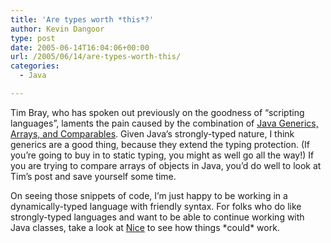 ```yaml
---
title: 'Are types worth *this*?'
author: Kevin Dangoor
type: post
date: 2005-06-14T16:04:06+00:00
url: /2005/06/14/are-types-worth-this/
categories:
  - Java

---
```

Tim Bray, who has spoken out previously on the goodness of &#8220;scripting languages&#8221;, laments the pain caused by the combination of [Java Generics, Arrays, and Comparables][1]. Given Java&#8217;s strongly-typed nature, I think generics are a good thing, because they extend the typing protection. (If you&#8217;re going to buy in to static typing, you might as well go all the way!) If you are trying to compare arrays of objects in Java, you&#8217;d do well to look at Tim&#8217;s post and save yourself some time.

On seeing those snippets of code, I&#8217;m just happy to be working in a dynamically-typed language with friendly syntax. For folks who do like strongly-typed languages and want to be able to continue working with Java classes, take a look at [Nice][2] to see how things \*could\* work.

 [1]: http://www.tbray.org/ongoing/When/200x/2005/06/12/Comparable
 [2]: http://nice.sourceforge.net/